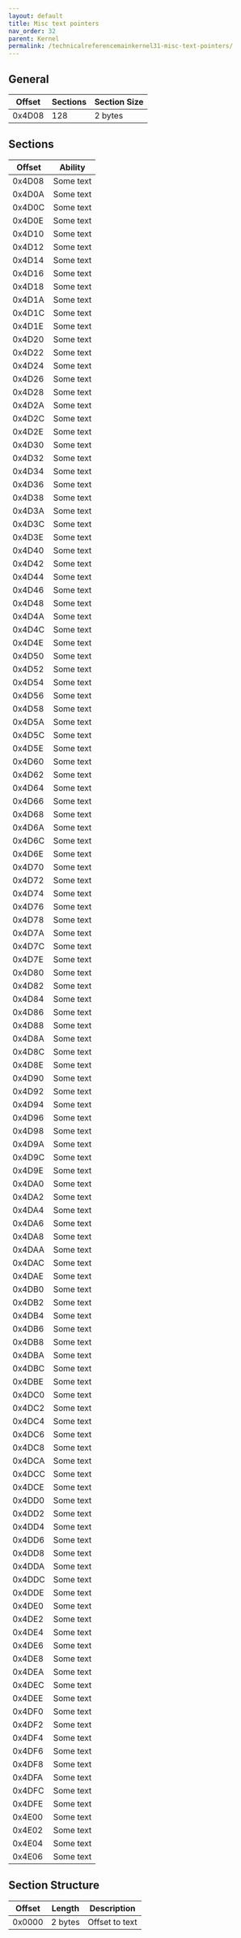 ```yaml
---
layout: default
title: Misc text pointers
nav_order: 32
parent: Kernel
permalink: /technicalreferencemainkernel31-misc-text-pointers/
---
```


## General

| Offset | Sections | Section Size |
|--------|----------|--------------|
| 0x4D08 | 128      | 2 bytes      |

## Sections

| Offset | Ability   |
|--------|-----------|
| 0x4D08 | Some text |
| 0x4D0A | Some text |
| 0x4D0C | Some text |
| 0x4D0E | Some text |
| 0x4D10 | Some text |
| 0x4D12 | Some text |
| 0x4D14 | Some text |
| 0x4D16 | Some text |
| 0x4D18 | Some text |
| 0x4D1A | Some text |
| 0x4D1C | Some text |
| 0x4D1E | Some text |
| 0x4D20 | Some text |
| 0x4D22 | Some text |
| 0x4D24 | Some text |
| 0x4D26 | Some text |
| 0x4D28 | Some text |
| 0x4D2A | Some text |
| 0x4D2C | Some text |
| 0x4D2E | Some text |
| 0x4D30 | Some text |
| 0x4D32 | Some text |
| 0x4D34 | Some text |
| 0x4D36 | Some text |
| 0x4D38 | Some text |
| 0x4D3A | Some text |
| 0x4D3C | Some text |
| 0x4D3E | Some text |
| 0x4D40 | Some text |
| 0x4D42 | Some text |
| 0x4D44 | Some text |
| 0x4D46 | Some text |
| 0x4D48 | Some text |
| 0x4D4A | Some text |
| 0x4D4C | Some text |
| 0x4D4E | Some text |
| 0x4D50 | Some text |
| 0x4D52 | Some text |
| 0x4D54 | Some text |
| 0x4D56 | Some text |
| 0x4D58 | Some text |
| 0x4D5A | Some text |
| 0x4D5C | Some text |
| 0x4D5E | Some text |
| 0x4D60 | Some text |
| 0x4D62 | Some text |
| 0x4D64 | Some text |
| 0x4D66 | Some text |
| 0x4D68 | Some text |
| 0x4D6A | Some text |
| 0x4D6C | Some text |
| 0x4D6E | Some text |
| 0x4D70 | Some text |
| 0x4D72 | Some text |
| 0x4D74 | Some text |
| 0x4D76 | Some text |
| 0x4D78 | Some text |
| 0x4D7A | Some text |
| 0x4D7C | Some text |
| 0x4D7E | Some text |
| 0x4D80 | Some text |
| 0x4D82 | Some text |
| 0x4D84 | Some text |
| 0x4D86 | Some text |
| 0x4D88 | Some text |
| 0x4D8A | Some text |
| 0x4D8C | Some text |
| 0x4D8E | Some text |
| 0x4D90 | Some text |
| 0x4D92 | Some text |
| 0x4D94 | Some text |
| 0x4D96 | Some text |
| 0x4D98 | Some text |
| 0x4D9A | Some text |
| 0x4D9C | Some text |
| 0x4D9E | Some text |
| 0x4DA0 | Some text |
| 0x4DA2 | Some text |
| 0x4DA4 | Some text |
| 0x4DA6 | Some text |
| 0x4DA8 | Some text |
| 0x4DAA | Some text |
| 0x4DAC | Some text |
| 0x4DAE | Some text |
| 0x4DB0 | Some text |
| 0x4DB2 | Some text |
| 0x4DB4 | Some text |
| 0x4DB6 | Some text |
| 0x4DB8 | Some text |
| 0x4DBA | Some text |
| 0x4DBC | Some text |
| 0x4DBE | Some text |
| 0x4DC0 | Some text |
| 0x4DC2 | Some text |
| 0x4DC4 | Some text |
| 0x4DC6 | Some text |
| 0x4DC8 | Some text |
| 0x4DCA | Some text |
| 0x4DCC | Some text |
| 0x4DCE | Some text |
| 0x4DD0 | Some text |
| 0x4DD2 | Some text |
| 0x4DD4 | Some text |
| 0x4DD6 | Some text |
| 0x4DD8 | Some text |
| 0x4DDA | Some text |
| 0x4DDC | Some text |
| 0x4DDE | Some text |
| 0x4DE0 | Some text |
| 0x4DE2 | Some text |
| 0x4DE4 | Some text |
| 0x4DE6 | Some text |
| 0x4DE8 | Some text |
| 0x4DEA | Some text |
| 0x4DEC | Some text |
| 0x4DEE | Some text |
| 0x4DF0 | Some text |
| 0x4DF2 | Some text |
| 0x4DF4 | Some text |
| 0x4DF6 | Some text |
| 0x4DF8 | Some text |
| 0x4DFA | Some text |
| 0x4DFC | Some text |
| 0x4DFE | Some text |
| 0x4E00 | Some text |
| 0x4E02 | Some text |
| 0x4E04 | Some text |
| 0x4E06 | Some text | 

## Section Structure

| Offset | Length  | Description    |
|--------|---------|----------------|
| 0x0000 | 2 bytes | Offset to text |